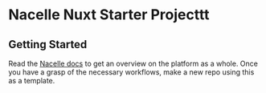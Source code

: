 # Nacelle Nuxt Starter Projecttt

## Getting Started

Read the [Nacelle docs](https://docs.getnacelle.com) to get an overview on the platform as a whole. Once you have a grasp of the necessary workflows, make a new repo using this as a template.
